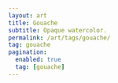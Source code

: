 ```yaml
---
layout: art
title: Gouache
subtitle: Opaque watercolor.
permalink: /art/tags/gouache/
tag: gouache
pagination:
  enabled: true
  tag: [gouache]
---
```

